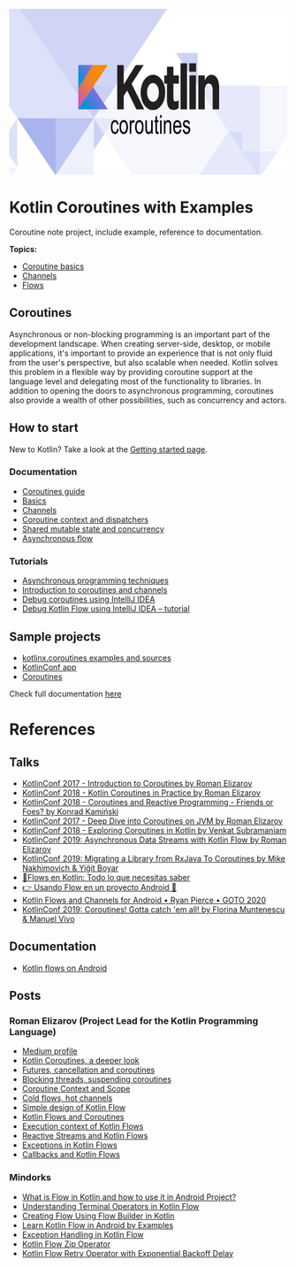 <p align="center">
 <img height="300" src="https://github.com/santimattius/kotlin-coroutines/blob/master/src/main/resources/kotlin-coroutines.png"  />
</p>

# Kotlin Coroutines with Examples

Coroutine note project, include example, reference to documentation.

**Topics:**

- [Coroutine basics](https://github.com/santimattius/kotlin-coroutines/tree/master/src/main/kotlin/basics)
- [Channels](https://github.com/santimattius/kotlin-coroutines/tree/master/src/main/kotlin/channels)
- [Flows](https://github.com/santimattius/kotlin-coroutines/tree/master/src/main/kotlin/flows)

## Coroutines

Asynchronous or non-blocking programming is an important part of the development landscape. When creating server-side,
desktop, or mobile applications, it's important to provide an experience that is not only fluid from the user's
perspective, but also scalable when needed. Kotlin solves this problem in a flexible way by providing coroutine support
at the language level and delegating most of the functionality to libraries. In addition to opening the doors to
asynchronous programming, coroutines also provide a wealth of other possibilities, such as concurrency and actors.

## How to start

New to Kotlin? Take a look at
the [Getting started page](https://kotlinlang.org/docs/coroutines-overview.html#how-to-start).

### Documentation

- [Coroutines guide](https://kotlinlang.org/docs/coroutines-guide.html)
- [Basics](https://kotlinlang.org/docs/coroutines-basics.html)
- [Channels](https://kotlinlang.org/docs/channels.html)
- [Coroutine context and dispatchers](https://kotlinlang.org/docs/coroutine-context-and-dispatchers.html)
- [Shared mutable state and concurrency](https://kotlinlang.org/docs/shared-mutable-state-and-concurrency.html)
- [Asynchronous flow](https://kotlinlang.org/docs/flow.html)

### Tutorials

- [Asynchronous programming techniques](https://kotlinlang.org/docs/async-programming.html)
- [Introduction to coroutines and channels](https://play.kotlinlang.org/hands-on/Introduction%20to%20Coroutines%20and%20Channels/01_Introduction)
- [Debug coroutines using IntelliJ IDEA](https://kotlinlang.org/docs/debug-coroutines-with-idea.html)
- [Debug Kotlin Flow using IntelliJ IDEA – tutorial](https://kotlinlang.org/docs/debug-flow-with-idea.html)

## Sample projects

- [kotlinx.coroutines examples and sources](https://github.com/Kotlin/coroutines-examples/tree/master/examples)
- [KotlinConf app](https://github.com/JetBrains/kotlinconf-app)
- [Coroutines](https://kotlinlang.org/docs/coroutines-overview.html#top)

Check full documentation [here](https://kotlinlang.org/docs/coroutines-overview.html#documentation)

# References

## Talks

- [KotlinConf 2017 - Introduction to Coroutines by Roman Elizarov](https://www.youtube.com/watch?v=_hfBv0a09Jc)
- [KotlinConf 2018 - Kotlin Coroutines in Practice by Roman Elizarov](https://www.youtube.com/watch?v=a3agLJQ6vt8)
- [KotlinConf 2018 - Coroutines and Reactive Programming - Friends or Foes? by Konrad Kamiński](https://www.youtube.com/watch?v=yoLh4sd1CWI)
- [KotlinConf 2017 - Deep Dive into Coroutines on JVM by Roman Elizarov](https://www.youtube.com/watch?v=YrrUCSi72E8)
- [KotlinConf 2018 - Exploring Coroutines in Kotlin by Venkat Subramaniam](https://www.youtube.com/watch?v=jT2gHPQ4Z1Q)
- [KotlinConf 2019: Asynchronous Data Streams with Kotlin Flow by Roman Elizarov](https://www.youtube.com/watch?v=tYcqn48SMT8)
- [KotlinConf 2019: Migrating a Library from RxJava To Coroutines by Mike Nakhimovich & Yiğit Boyar](https://www.youtube.com/watch?v=raWdIwsDe-g)
- [🔹Flows en Kotlin: Todo lo que necesitas saber](https://www.youtube.com/watch?v=IGcxs3A4IgY)
- [👉 Usando Flow en un proyecto Android 👾](https://www.youtube.com/watch?v=ALEq99u614I&list=RDCMUCV31octs5hft6bZmokUgQlA&index=21)
- [Kotlin Flows and Channels for Android • Ryan Pierce • GOTO 2020](https://www.youtube.com/watch?v=xch4aw7hNcY)
- [KotlinConf 2019: Coroutines! Gotta catch 'em all! by Florina Muntenescu & Manuel Vivo](https://www.youtube.com/watch?v=w0kfnydnFWI)

## Documentation

- [Kotlin flows on Android](https://developer.android.com/kotlin/flow)

## Posts

### Roman Elizarov (Project Lead for the Kotlin Programming Language)

- [Medium profile](https://elizarov.medium.com/)
- [Kotlin Coroutines, a deeper look](https://elizarov.medium.com/kotlin-coroutines-a-deeper-look-180536305c3f)
- [Futures, cancellation and coroutines](https://elizarov.medium.com/futures-cancellation-and-coroutines-b5ce9c3ede3a)
- [Blocking threads, suspending coroutines](https://elizarov.medium.com/blocking-threads-suspending-coroutines-d33e11bf4761)
- [Coroutine Context and Scope](https://elizarov.medium.com/coroutine-context-and-scope-c8b255d59055)
- [Cold flows, hot channels](https://elizarov.medium.com/cold-flows-hot-channels-d74769805f9)
- [Simple design of Kotlin Flow](https://elizarov.medium.com/simple-design-of-kotlin-flow-4725e7398c4c)
- [Kotlin Flows and Coroutines](https://elizarov.medium.com/kotlin-flows-and-coroutines-256260fb3bdb)
- [Execution context of Kotlin Flows](https://elizarov.medium.com/execution-context-of-kotlin-flows-b8c151c9309b)
- [Reactive Streams and Kotlin Flows](https://elizarov.medium.com/reactive-streams-and-kotlin-flows-bfd12772cda4)
- [Exceptions in Kotlin Flows](https://elizarov.medium.com/exceptions-in-kotlin-flows-b59643c940fb)
- [Callbacks and Kotlin Flows](https://elizarov.medium.com/callbacks-and-kotlin-flows-2b53aa2525cf)

### Mindorks

- [What is Flow in Kotlin and how to use it in Android Project?](https://blog.mindorks.com/what-is-flow-in-kotlin-and-how-to-use-it-in-android-project)
- [Understanding Terminal Operators in Kotlin Flow](https://blog.mindorks.com/terminal-operators-in-kotlin-flow)
- [Creating Flow Using Flow Builder in Kotlin](https://blog.mindorks.com/creating-flow-using-flow-builder-in-kotlin)
- [Learn Kotlin Flow in Android by Examples](https://github.com/MindorksOpenSource/Kotlin-Flow-Android-Examples)
- [Exception Handling in Kotlin Flow](https://blog.mindorks.com/exception-handling-in-kotlin-flow)
- [Kotlin Flow Zip Operator](https://blog.mindorks.com/kotlin-flow-zip-operator-parallel-multiple-network-calls)
- [Kotlin Flow Retry Operator with Exponential Backoff Delay](https://blog.mindorks.com/kotlin-flow-retry-operator-with-exponential-backoff-delay)

